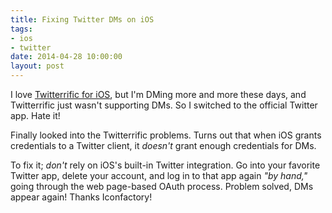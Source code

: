 ```yaml
---
title: Fixing Twitter DMs on iOS
tags:
- ios
- twitter
date: 2014-04-28 10:00:00
layout: post
---
```


I love [Twitterrific for iOS](http://twitterrific.com/ios), but I'm DMing more and more these days, and Twitterrific just wasn't supporting DMs.  So I switched to the official Twitter app.  Hate it!

Finally looked into the Twitterrific problems.  Turns out that when iOS grants credentials to a Twitter client, it *doesn't* grant enough credentials for DMs.

To fix it; *don't* rely on iOS's built-in Twitter integration.  Go into your favorite Twitter app, delete your account, and log in to that app again *"by hand,"* going through the web page-based OAuth process.  Problem solved, DMs appear again!  Thanks Iconfactory!
